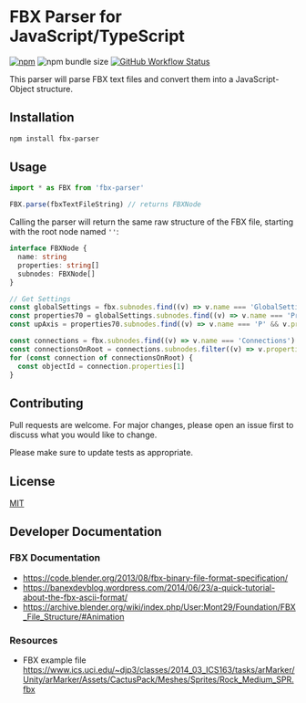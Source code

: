 # FBX Parser for JavaScript/TypeScript

[![npm](https://img.shields.io/npm/v/fbx-parser)](https://www.npmjs.com/package/fbx-parser)
![npm bundle size](https://img.shields.io/bundlephobia/minzip/fbx-parser)
[![GitHub Workflow Status](https://img.shields.io/github/workflow/status/picode7/fbx-parser/CI)](https://github.com/picode7/fbx-parser/actions)

This parser will parse FBX text files and convert them into a JavaScript-Object structure.

## Installation

```bash
npm install fbx-parser
```

## Usage

```ts
import * as FBX from 'fbx-parser'

FBX.parse(fbxTextFileString) // returns FBXNode
```

Calling the parser will return the same raw structure of the FBX file, starting with the root node named `''`:

```ts
interface FBXNode {
  name: string
  properties: string[]
  subnodes: FBXNode[]
}
```

```ts
// Get Settings
const globalSettings = fbx.subnodes.find((v) => v.name === 'GlobalSettings')
const properties70 = globalSettings.subnodes.find((v) => v.name === 'Properties70')
const upAxis = properties70.subnodes.find((v) => v.name === 'P' && v.properties[0] === '"UpAxis"').properties[4]

const connections = fbx.subnodes.find((v) => v.name === 'Connections')
const connectionsOnRoot = connections.subnodes.filter((v) => v.properties[2] === '0')
for (const connection of connectionsOnRoot) {
  const objectId = connection.properties[1]
}
```

## Contributing

Pull requests are welcome. For major changes, please open an issue first to discuss what you would like to change.

Please make sure to update tests as appropriate.

## License

[MIT](/LICENSE)

## Developer Documentation

### FBX Documentation

- <https://code.blender.org/2013/08/fbx-binary-file-format-specification/>
- <https://banexdevblog.wordpress.com/2014/06/23/a-quick-tutorial-about-the-fbx-ascii-format/>
- <https://archive.blender.org/wiki/index.php/User:Mont29/Foundation/FBX_File_Structure/#Animation>

### Resources

- FBX example file <https://www.ics.uci.edu/~djp3/classes/2014_03_ICS163/tasks/arMarker/Unity/arMarker/Assets/CactusPack/Meshes/Sprites/Rock_Medium_SPR.fbx>
